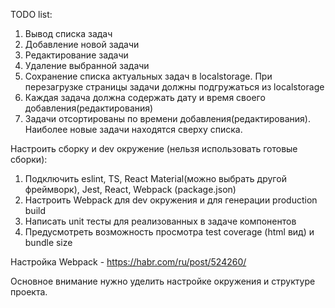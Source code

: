 
TODO list:
1. Вывод списка задач
2. Добавление новой задачи
3. Редактирование задачи
4. Удаление выбранной задачи
5. Сохранение  списка актуальных задач в localstorage. При перезагрузке страницы задачи должны подгружаться из localstorage
6. Каждая задача должна содержать дату и время своего добавления(редактирования)
7. Задачи отсортированы по времени добавления(редактирования). Наиболее новые задачи находятся сверху списка.


Настроить сборку и dev  окружение (нельзя использовать готовые сборки):
1. Подключить eslint, TS, React Material(можно выбрать другой фреймворк), Jest, React, Webpack (package.json)
2. Настроить Webpack для dev окружения и для генерации production build
3. Написать unit тесты для реализованных в задаче компонентов
4. Предусмотреть возможность просмотра test coverage (html вид) и bundle size

Настройка Webpack - https://habr.com/ru/post/524260/

Основное внимание нужно уделить настройке окружения и структуре проекта.